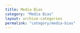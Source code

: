 ```yaml
---
title: Media Bias
category: "Media Bias"
layout: archive-categories
permalink: "category/media-bias"
---
```

